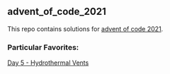 ## advent_of_code_2021

This repo contains solutions for [advent of code 2021](https://adventofcode.com/2021).

### Particular Favorites:

[Day 5 - Hydrothermal Vents](day_05/)